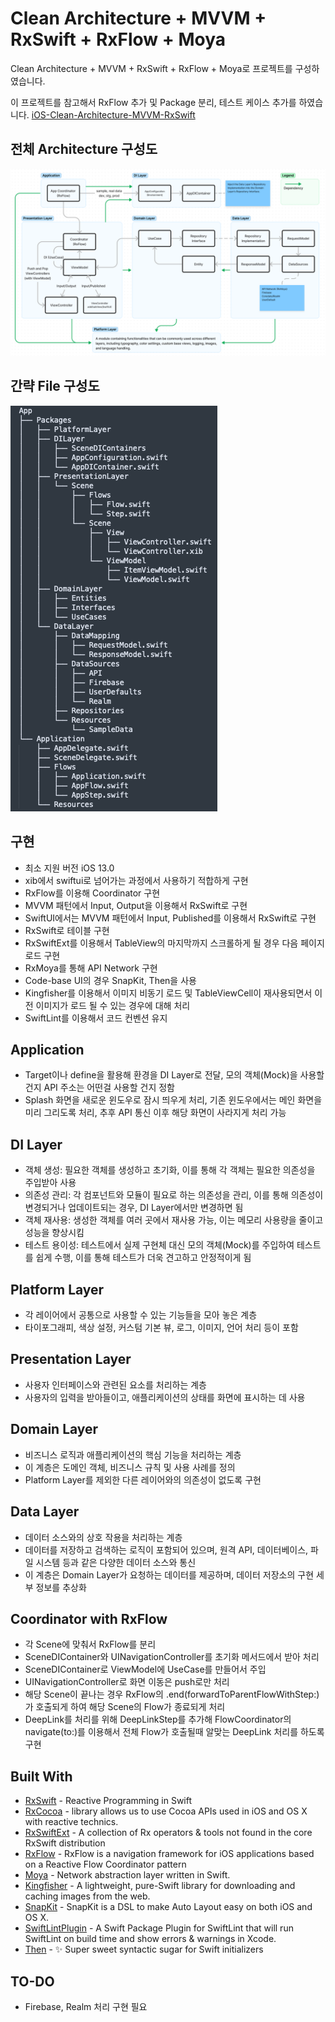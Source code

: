 # Clean Architecture + MVVM + RxSwift + RxFlow + Moya

Clean Architecture + MVVM + RxSwift + RxFlow + Moya로 프로젝트를 구성하였습니다.

이 프로젝트를 참고해서 RxFlow 추가 및 Package 분리, 테스트 케이스 추가를 하였습니다.
[iOS-Clean-Architecture-MVVM-RxSwift](https://github.com/kwontaewan/iOS-Clean-Architecture-MVVM-RxSwift)


## 전체 Architecture 구성도
![Alt text](README_FILES/Architecture.png?raw=true "Modules Dependencie")

## 간략 File 구성도
![Alt text](README_FILES/AppFileStructure_Simplified.png?raw=true "File Structure")

## 구현
* 최소 지원 버전 iOS 13.0 
* xib에서 swiftui로 넘어가는 과정에서 사용하기 적합하게 구현
* RxFlow를 이용해 Coordinator 구현
* MVVM 패턴에서 Input, Output을 이용해서 RxSwift로 구현
* SwiftUI에서는 MVVM 패턴에서 Input, Published를 이용해서 RxSwift로 구현
* RxSwift로 테이블 구현
* RxSwiftExt를 이용해서 TableView의 마지막까지 스크롤하게 될 경우 다음 페이지 로드 구현
* RxMoya를 통해 API Network 구현
* Code-base UI의 경우 SnapKit, Then을 사용
* Kingfisher를 이용해서 이미지 비동기 로드 및 TableViewCell이 재사용되면서 이전 이미지가 로드 될 수 있는 경우에 대해 처리
* SwiftLint를 이용해서 코드 컨벤션 유지

## Application
* Target이나 define을 활용해 환경을 DI Layer로 전달, 모의 객체(Mock)을 사용할 건지 API 주소는 어떤걸 사용할 건지 정함
* Splash 화면을 새로운 윈도우로 잠시 띄우게 처리, 기존 윈도우에서는 메인 화면을 미리 그리도록 처리, 추후 API 통신 이후 해당 화면이 사라지게 처리 가능

## DI Layer
* 객체 생성: 필요한 객체를 생성하고 초기화, 이를 통해 각 객체는 필요한 의존성을 주입받아 사용
* 의존성 관리: 각 컴포넌트와 모듈이 필요로 하는 의존성을 관리, 이를 통해 의존성이 변경되거나 업데이트되는 경우, DI Layer에서만 변경하면 됨
* 객체 재사용: 생성한 객체를 여러 곳에서 재사용 가능, 이는 메모리 사용량을 줄이고 성능을 향상시킴
* 테스트 용이성: 테스트에서 실제 구현체 대신 모의 객체(Mock)를 주입하여 테스트를 쉽게 수행, 이를 통해 테스트가 더욱 견고하고 안정적이게 됨

## Platform Layer
* 각 레이어에서 공통으로 사용할 수 있는 기능들을 모아 놓은 계층
* 타이포그래피, 색상 설정, 커스텀 기본 뷰, 로그, 이미지, 언어 처리 등이 포함

## Presentation Layer
* 사용자 인터페이스와 관련된 요소를 처리하는 계층
* 사용자의 입력을 받아들이고, 애플리케이션의 상태를 화면에 표시하는 데 사용

## Domain Layer
* 비즈니스 로직과 애플리케이션의 핵심 기능을 처리하는 계층
* 이 계층은 도메인 객체, 비즈니스 규칙 및 사용 사례를 정의
* Platform Layer를 제외한 다른 레이어와의 의존성이 없도록 구현

## Data Layer
* 데이터 소스와의 상호 작용을 처리하는 계층
* 데이터를 저장하고 검색하는 로직이 포함되어 있으며, 원격 API, 데이터베이스, 파일 시스템 등과 같은 다양한 데이터 소스와 통신
* 이 계층은 Domain Layer가 요청하는 데이터를 제공하며, 데이터 저장소의 구현 세부 정보를 추상화

## Coordinator with RxFlow
* 각 Scene에 맞춰서 RxFlow를 분리
* SceneDIContainer와 UINavigationController를 초기화 메서드에서 받아 처리
* SceneDIContainer로 ViewModel에 UseCase를 만들어서 주입
* UINavigationController로 화면 이동은 push로만 처리
* 해당 Scene이 끝나는 경우 RxFlow의 .end(forwardToParentFlowWithStep:)가 호출되게 하여 해당 Scene의 Flow가 종료되게 처리
* DeepLink를 처리를 위해 DeepLinkStep를 추가해 FlowCoordinator의 navigate(to:)를 이용해서 전체 Flow가 호출될때 알맞는 DeepLink 처리를 하도록 구현  


## Built With
- [RxSwift](https://github.com/ReactiveX/RxSwift) - Reactive Programming in Swift
- [RxCocoa](https://github.com/ReactiveX/RxSwift) - library allows us to use Cocoa APIs used in iOS and OS X with reactive technics.
- [RxSwiftExt](https://github.com/RxSwiftCommunity/RxSwiftExt) - A collection of Rx operators & tools not found in the core RxSwift distribution
- [RxFlow](https://github.com/RxSwiftCommunity/RxFlow) - RxFlow is a navigation framework for iOS applications based on a Reactive Flow Coordinator pattern
- [Moya](https://github.com/Moya/Moya) - Network abstraction layer written in Swift.
- [Kingfisher](https://github.com/onevcat/Kingfisher) - A lightweight, pure-Swift library for downloading and caching images from the web.
- [SnapKit](https://github.com/SnapKit/SnapKit) - SnapKit is a DSL to make Auto Layout easy on both iOS and OS X.
- [SwiftLintPlugin](https://github.com/lukepistrol/SwiftLintPlugin) - A Swift Package Plugin for SwiftLint that will run SwiftLint on build time and show errors & warnings in Xcode.
- [Then](https://github.com/devxoul/Then) - ✨ Super sweet syntactic sugar for Swift initializers


## TO-DO
- Firebase, Realm 처리 구현 필요
